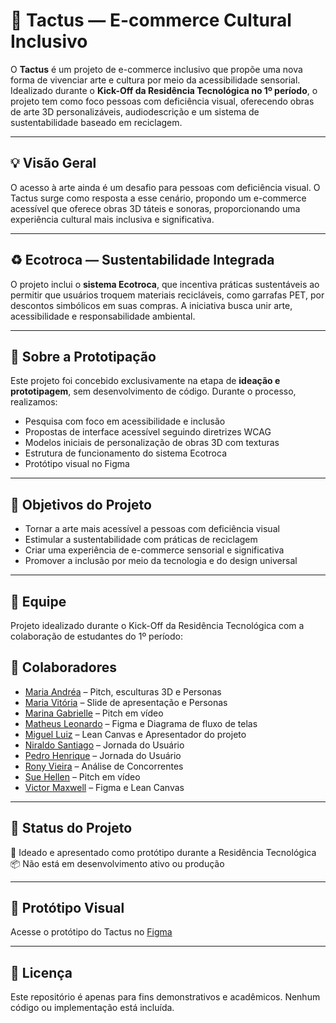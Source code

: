 # 🌵 Tactus — E-commerce Cultural Inclusivo

O **Tactus** é um projeto de e-commerce inclusivo que propõe uma nova forma de vivenciar arte e cultura por meio da acessibilidade sensorial. Idealizado durante o **Kick-Off da Residência Tecnológica no 1º período**, o projeto tem como foco pessoas com deficiência visual, oferecendo obras de arte 3D personalizáveis, audiodescrição e um sistema de sustentabilidade baseado em reciclagem.

---

## 💡 Visão Geral

O acesso à arte ainda é um desafio para pessoas com deficiência visual. O Tactus surge como resposta a esse cenário, propondo um e-commerce acessível que oferece obras 3D táteis e sonoras, proporcionando uma experiência cultural mais inclusiva e significativa.

---

## ♻️ Ecotroca — Sustentabilidade Integrada

O projeto inclui o **sistema Ecotroca**, que incentiva práticas sustentáveis ao permitir que usuários troquem materiais recicláveis, como garrafas PET, por descontos simbólicos em suas compras. A iniciativa busca unir arte, acessibilidade e responsabilidade ambiental.

---

## 🔧 Sobre a Prototipação

Este projeto foi concebido exclusivamente na etapa de **ideação e prototipagem**, sem desenvolvimento de código. Durante o processo, realizamos:

- Pesquisa com foco em acessibilidade e inclusão
- Propostas de interface acessível seguindo diretrizes WCAG
- Modelos iniciais de personalização de obras 3D com texturas
- Estrutura de funcionamento do sistema Ecotroca
- Protótipo visual no Figma

---

## 🎯 Objetivos do Projeto

- Tornar a arte mais acessível a pessoas com deficiência visual
- Estimular a sustentabilidade com práticas de reciclagem
- Criar uma experiência de e-commerce sensorial e significativa
- Promover a inclusão por meio da tecnologia e do design universal

---

## 👥 Equipe

Projeto idealizado durante o Kick-Off da Residência Tecnológica com a colaboração de estudantes do 1º período:
## 👥 Colaboradores

- [Maria Andréa](https://github.com/Mandreasn) – Pitch, esculturas 3D e Personas  
- [Maria Vitória](https://github.com/Mariavitoriaoliveiracarvalho) – Slide de apresentação e Personas  
- [Marina Gabrielle](https://github.com/@usuario) – Pitch em vídeo  
- [Matheus Leonardo](https://github.com/TeuLeonardo) – Figma e Diagrama de fluxo de telas  
- [Miguel Luiz](https://github.com/Miguel-de-Oliveira) – Lean Canvas e Apresentador do projeto  
- [Niraldo Santiago](https://github.com/@usuario) – Jornada do Usuário  
- [Pedro Henrique](https://github.com/@usuario) – Jornada do Usuário  
- [Rony Vieira](https://github.com/rony-vieira) – Análise de Concorrentes  
- [Sue Hellen](https://github.com/suehellenarruda) – Pitch em vídeo  
- [Victor Maxwell](https://github.com/VMOliver) – Figma e Lean Canvas


---

## 📍 Status do Projeto

🧠 Ideado e apresentado como protótipo durante a Residência Tecnológica  
📦 Não está em desenvolvimento ativo ou produção

---

## 📐 Protótipo Visual

Acesse o protótipo do Tactus no [Figma](https://www.figma.com/design/tUxMLmuRgNqa8z3ttBs85c/Untitled?node-id=1-4&t=bGXlXCtytqp2AeYu-1) 

---

## 📄 Licença

Este repositório é apenas para fins demonstrativos e acadêmicos. Nenhum código ou implementação está incluída.
